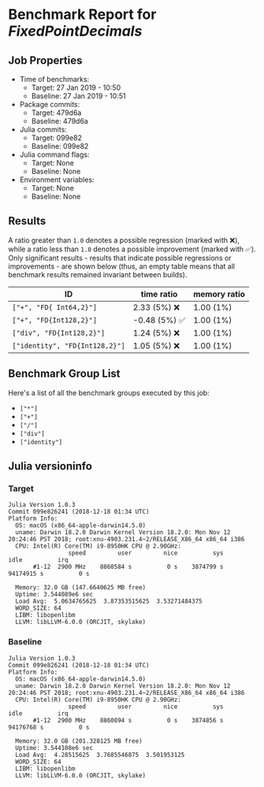 # Benchmark Report for *FixedPointDecimals*

## Job Properties
* Time of benchmarks:
    - Target: 27 Jan 2019 - 10:50
    - Baseline: 27 Jan 2019 - 10:51
* Package commits:
    - Target: 479d6a
    - Baseline: 479d6a
* Julia commits:
    - Target: 099e82
    - Baseline: 099e82
* Julia command flags:
    - Target: None
    - Baseline: None
* Environment variables:
    - Target: None
    - Baseline: None

## Results
A ratio greater than `1.0` denotes a possible regression (marked with :x:), while a ratio less
than `1.0` denotes a possible improvement (marked with :white_check_mark:). Only significant results - results
that indicate possible regressions or improvements - are shown below (thus, an empty table means that all
benchmark results remained invariant between builds).

| ID                             | time ratio                    | memory ratio |
|--------------------------------|-------------------------------|--------------|
| `["+", "FD{ Int64,2}"]`        |                 2.33 (5%) :x: |   1.00 (1%)  |
| `["+", "FD{Int128,2}"]`        | -0.48 (5%) :white_check_mark: |   1.00 (1%)  |
| `["div", "FD{Int128,2}"]`      |                 1.24 (5%) :x: |   1.00 (1%)  |
| `["identity", "FD{Int128,2}"]` |                 1.05 (5%) :x: |   1.00 (1%)  |

## Benchmark Group List
Here's a list of all the benchmark groups executed by this job:

- `["*"]`
- `["+"]`
- `["/"]`
- `["div"]`
- `["identity"]`

## Julia versioninfo

### Target
```
Julia Version 1.0.3
Commit 099e826241 (2018-12-18 01:34 UTC)
Platform Info:
  OS: macOS (x86_64-apple-darwin14.5.0)
  uname: Darwin 18.2.0 Darwin Kernel Version 18.2.0: Mon Nov 12 20:24:46 PST 2018; root:xnu-4903.231.4~2/RELEASE_X86_64 x86_64 i386
  CPU: Intel(R) Core(TM) i9-8950HK CPU @ 2.90GHz:
                 speed         user         nice          sys         idle          irq
       #1-12  2900 MHz    8860584 s          0 s    3874799 s   94174915 s          0 s

  Memory: 32.0 GB (147.6640625 MB free)
  Uptime: 3.544089e6 sec
  Load Avg:  5.0634765625  3.87353515625  3.53271484375
  WORD_SIZE: 64
  LIBM: libopenlibm
  LLVM: libLLVM-6.0.0 (ORCJIT, skylake)
```

### Baseline
```
Julia Version 1.0.3
Commit 099e826241 (2018-12-18 01:34 UTC)
Platform Info:
  OS: macOS (x86_64-apple-darwin14.5.0)
  uname: Darwin 18.2.0 Darwin Kernel Version 18.2.0: Mon Nov 12 20:24:46 PST 2018; root:xnu-4903.231.4~2/RELEASE_X86_64 x86_64 i386
  CPU: Intel(R) Core(TM) i9-8950HK CPU @ 2.90GHz:
                 speed         user         nice          sys         idle          irq
       #1-12  2900 MHz    8860894 s          0 s    3874856 s   94176768 s          0 s

  Memory: 32.0 GB (201.328125 MB free)
  Uptime: 3.544108e6 sec
  Load Avg:  4.28515625  3.7685546875  3.501953125
  WORD_SIZE: 64
  LIBM: libopenlibm
  LLVM: libLLVM-6.0.0 (ORCJIT, skylake)
```
